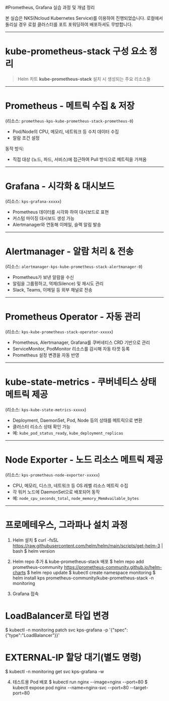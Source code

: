 #Prometheus, Grafana 실습 과정 및 개념 정리

본 실습은 NKS(Ncloud Kubernetes Service)를 이용하여 진행되었습니다. 
로컬에서 돌리실 경우 로컬 클러스터를 포트 포워딩하여 배포하셔도 무방합니다. 

---
# kube-prometheus-stack 구성 요소 정리
> Helm 차트 **kube-prometheus-stack** 설치 시 생성되는 주요 리소스들  

---

# Prometheus - 메트릭 수집 & 저장  
(리소스: `prometheus-kps-kube-prometheus-stack-prometheus-0`)
- Pod/Node의 CPU, 메모리, 네트워크 등 수치 데이터 수집
- 알람 조건 설정

동작 방식:
- 직접 대상 (노드, 파드, 서비스)에 접근하여 Pull 방식으로 메트릭을 가져옴  

---

# Grafana - 시각화 & 대시보드  
(리소스: `kps-grafana-xxxxx`)
- Prometheus 데이터를 시각화 하여 대시보드로 표현
- 커스텀 마이징 대시보드 생성 가능
- Alertmanager와 연동해 이메일, 슬랙 알림 발송  

---

# Alertmanager - 알람 처리 & 전송  
(리소스: `alertmanager-kps-kube-prometheus-stack-alertmanager-0`)
- Prometheus가 보낸 알람을 수신
- 알림을 그룹핑하고, 억제(Silence) 및 재시도 관리
- Slack, Teams, 이메일 등 외부 채널로 전송  

---

# Prometheus Operator - 자동 관리  
(리소스: `kps-kube-prometheus-stack-operator-xxxxx`)
- Prometheus, Alertmanager, Grafana를 쿠버네티스 CRD 기반으로 관리
- ServiceMonitor, PodMonitor 리소스를 감시해 자동 타겟 등록
- Prometheus 설정 변경을 자동 반영  

---

# kube-state-metrics - 쿠버네티스 상태 메트릭 제공  
(리소스: `kps-kube-state-metrics-xxxxx`)
- Deployment, DaemonSet, Pod, Node 등의 상태를 메트릭으로 변환
- 클러스터 리소스 상태 확인 가능
- 예: `kube_pod_status_ready`, `kube_deployment_replicas`  

---

# Node Exporter - 노드 리소스 메트릭 제공  
(리소스: `kps-prometheus-node-exporter-xxxxx`)
- CPU, 메모리, 디스크, 네트워크 등 OS 레벨 리소스 메트릭 수집
- 각 워커 노드에 DaemonSet으로 배포되어 동작
- 예: `node_cpu_seconds_total`, `node_memory_MemAvailable_bytes`

--- 
# 프로메테우스, 그라파나 설치 과정
1) Helm 설치 
$ curl -fsSL https://raw.githubusercontent.com/helm/helm/main/scripts/get-helm-3 | bash 
$ helm version

2) Helm repo 추가 & kube-prometheus-stack 배포 
$ helm repo add prometheus-community https://prometheus-community.github.io/helm-charts 
$ helm repo update 
$ kubectl create namespace monitoring 
$ helm install kps prometheus-community/kube-prometheus-stack -n monitoring 

3) Grafana 접속
# LoadBalancer로 타입 변경 
$ kubectl -n monitoring patch svc kps-grafana -p '{"spec":{"type":"LoadBalancer"}}' 
# EXTERNAL-IP 할당 대기(별도 명령) 
$ kubectl -n monitoring get svc kps-grafana -w

4) 테스트용 Pod 배포 
$ kubectl run nginx --image=nginx --port=80 
$ kubectl expose pod nginx --name=nginx-svc --port=80 --target-port=80
